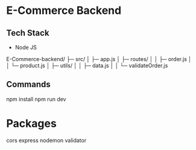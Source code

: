 # E-Commerce Backend

## Tech Stack

- Node JS

E-Commerce-backend/
├─ src/
│  ├─ app.js
│  ├─ routes/
│  │  ├─ order.js
│  │  └─ product.js
│  ├─ utils/
│  │  ├─ data.js
│  │  └─ validateOrder.js


## Commands

npm install
npm run dev

# Packages

cors
express
nodemon
validator
